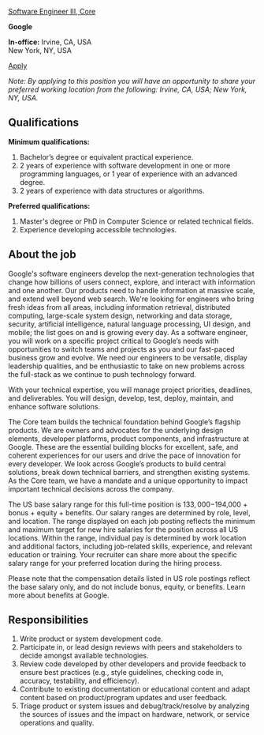 [Software Engineer III, Core](https://careers.google.com/jobs/results/94641351796105926-software-engineer-iii-core/?q=Software%20Engineer)

**Google**

**In-office:**
Irvine, CA, USA  
New York, NY, USA

[Apply](https://careers.google.com/jobs/results/94641351796105926-software-engineer-iii-core/?q=Software%20Engineer)

*Note: By applying to this position you will have an opportunity to share your preferred working location from the following: Irvine, CA, USA; New York, NY, USA.*

## Qualifications
**Minimum qualifications:**
1. Bachelor’s degree or equivalent practical experience.
2. 2 years of experience with software development in one or more programming languages, or 1 year of experience with an advanced degree.
3. 2 years of experience with data structures or algorithms.

**Preferred qualifications:**
1. Master's degree or PhD in Computer Science or related technical fields.
2. Experience developing accessible technologies.

## About the job
Google's software engineers develop the next-generation technologies that change how billions of users connect, explore, and interact with information and one another. Our products need to handle information at massive scale, and extend well beyond web search. We're looking for engineers who bring fresh ideas from all areas, including information retrieval, distributed computing, large-scale system design, networking and data storage, security, artificial intelligence, natural language processing, UI design, and mobile; the list goes on and is growing every day. As a software engineer, you will work on a specific project critical to Google’s needs with opportunities to switch teams and projects as you and our fast-paced business grow and evolve. We need our engineers to be versatile, display leadership qualities, and be enthusiastic to take on new problems across the full-stack as we continue to push technology forward.

With your technical expertise, you will manage project priorities, deadlines, and deliverables. You will design, develop, test, deploy, maintain, and enhance software solutions.

The Core team builds the technical foundation behind Google’s flagship products. We are owners and advocates for the underlying design elements, developer platforms, product components, and infrastructure at Google. These are the essential building blocks for excellent, safe, and coherent experiences for our users and drive the pace of innovation for every developer. We look across Google’s products to build central solutions, break down technical barriers, and strengthen existing systems. As the Core team, we have a mandate and a unique opportunity to impact important technical decisions across the company.

The US base salary range for this full-time position is $133,000-$194,000 + bonus + equity + benefits. Our salary ranges are determined by role, level, and location. The range displayed on each job posting reflects the minimum and maximum target for new hire salaries for the position across all US locations. Within the range, individual pay is determined by work location and additional factors, including job-related skills, experience, and relevant education or training. Your recruiter can share more about the specific salary range for your preferred location during the hiring process.

Please note that the compensation details listed in US role postings reflect the base salary only, and do not include bonus, equity, or benefits. Learn more about benefits at Google.

## Responsibilities
1. Write product or system development code.
2. Participate in, or lead design reviews with peers and stakeholders to decide amongst available technologies.
3. Review code developed by other developers and provide feedback to ensure best practices (e.g., style guidelines, checking code in, accuracy, testability, and efficiency).
4. Contribute to existing documentation or educational content and adapt content based on product/program updates and user feedback.
5. Triage product or system issues and debug/track/resolve by analyzing the sources of issues and the impact on hardware, network, or service operations and quality.

